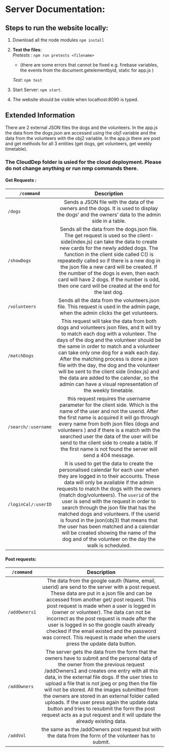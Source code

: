 # Server Documentation:

## Steps to run the website locally:
1. Download all the node modules  `npm install`
2. **Test the files**: <br>
    _Pretests_ : `npm run pretests <filename>`   
     - (there are some errors that cannot be fixed e.g. firebase variables, the events from the document.getelementbyid, static for app.js ) <br>
    
    _Test_: `npm test` <br>
3. Start Server: `npm start`.<br>
4. The website should be visible when localhost:8090 is typed.
## Extended Information




There are 2 external JSON files the dogs and the volunteers. In the app.js the data from the dogs.json are accessed using the obj1 variable and the data from the volunteers with the obj2 variable.  In the app.js there are post and get methods for all 3 entities (get dogs, get volunteers, get weekly timetable).
### **The CloudDep folder is usied for the cloud deployment. Please do not change anything or run nmp commands there.**
     



#### Get Requests :

| `/command`        | Description           
| ------------- |:-------------:
| `/dogs`         | Sends a JSON file with the data of the owners and the dogs. It is used to display the    dogs’ and the owners’ data to the admin side in a table.
| `/showDogs`    |   Sends all the data from the dogs.json file. The get request     is used so the client-side(index.js) can take the data to                       create new cards for the newly added dogs. The function in the client side called C() is repeatedly called so if there is a new dog in the json file a new card will be created. If the number of the dogs is even, then each card will have 2 dogs. If the number is odd, then one card will be created at the end for the last dog.   
| `/volunteers`| Sends all the data from the volunteers.json file. This request is used in the admin page, when the admin clicks the get volunteers. 
|`/matchDogs  `    |  This request will take the data from both dogs and volunteers json files, and It will try to match each dog with a volunteer. The days of the dog and the volunteer should be the same in order to match and a volunteer can take only one dog for a walk each day. After the matching process is done a json file with the day, the dog and the volunteer will be sent to the client side (index.js) and the data are added to the calendar, so the admin can have a visual representation of the weekly timetable.
|`/search/:username`|  	this request requires the username parameter for the client side. Which is the name of the user and not the userid. After the first name is acquired it will go through every name from both json files (dogs and volunteers ) and if there is a match with the searched user the data of the user will be send to the client side to create a table. If the first name is not found the server will send a 404 message. 
|`/loginCal/:userID`| 	It is used to  get the data to create the personalised  calendar for each user when they are logged in to their accounts. These data will only be available if the admin requests to match the dogs with the owners (match dog/volunteers). The `userid` of the user is send with the request in order to search through the json file that has the matched dogs and volunteers. If the userid is found in the json(obj3) that means that the user has been matched and a calendar will be created showing the name of the dog and of the volunteer on the day the walk is scheduled.|



#### Post requests:
| `/command`        | Description        
| ------------- |:-------------:
|`/addOwners1 `|The data from the google oauth (Name, email, userid) 			are send to the server with a post request. These data are put in a json file and can be accessed from another get/ post request. This post request is made when a user is logged in (owner or volunteer). The data can not be incorrect as the post request is made after the user is logged in so the google oauth already checked if the email existed and the password was correct. This request is made when the users press the update data button.
|`/addOwners`|	The server gets the data from the form that the owners have to submit and the personal data of the owner from the previous request /addOwners1 and creates one entry with all this data, in the external file dogs. If the user tries to upload a file that is not jpeg or png then the file will not be stored. All the images submitted from the owners are stored in an external folder called uploads. If the user press again the update data button and tries to resubmit the form the post request acts as a put request and it will update the already existing data.
|`/addVol `|	the same as the /addOwners post request but with the data from the form of the volunteer has to submit.
 

